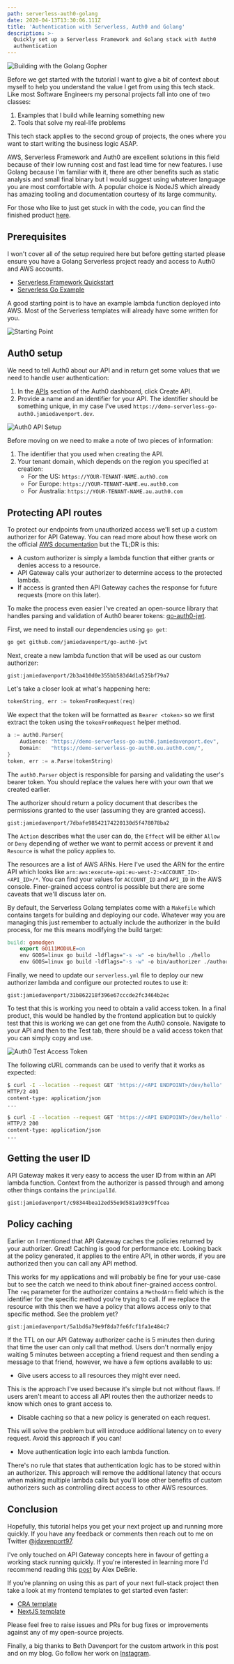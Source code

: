 ```yaml
---
path: serverless-auth0-golang
date: 2020-04-13T13:30:06.111Z
title: 'Authentication with Serverless, Auth0 and Golang'
description: >-
  Quickly set up a Serverless Framework and Golang stack with Auth0
  authentication
---
```

<img src="/assets/building-serverless-with-the-golang-gopher.png" alt="Building with the Golang Gopher" />

Before we get started with the tutorial I want to give a bit of context about myself to help you understand the value I get from using this tech stack. Like most Software Engineers my personal projects fall into one of two classes:

1. Examples that I build while learning something new
1. Tools that solve my real-life problems

This tech stack applies to the second group of projects, the ones where you want to start writing the business logic ASAP.

AWS, Serverless Framework and Auth0 are excellent solutions in this field because of their low running cost and fast lead time for new features. I use Golang because I'm familiar with it, there are other benefits such as static analysis and small final binary but I would suggest using whatever language you are most comfortable with. A popular choice is NodeJS which already has amazing tooling and documentation courtesy of its large community.

For those who like to just get stuck in with the code, you can find the finished product <a href="https://github.com/jamiedavenport/demo-serverless-go-auth0" target="_blank" rel="noopener noreferrer">here</a>.

## Prerequisites

I won't cover all of the setup required here but before getting started please ensure you have a Golang Serverless project ready and access to Auth0 and AWS accounts.

* <a href="https://serverless.com/framework/docs/providers/aws/guide/quick-start/" target="_blank" rel="noopener noreferrer">Serverless Framework Quickstart</a>
* <a href="https://serverless.com/framework/docs/providers/aws/examples/hello-world/go/" target="_blank" rel="noopener noreferrer">Serverless Go Example</a>

A good starting point is to have an example lambda function deployed into AWS. Most of the Serverless templates will already have some written for you.

<img src="/assets/serverless-starting-point.png" alt="Starting Point" />

## Auth0 setup
We need to tell Auth0 about our API and in return get some values that we need to handle user authentication:

1. In the <a href="https://manage.auth0.com/#/apis" target="_blank" rel="noopener noreferrer">APIs</a> section of the Auth0 dashboard, click Create API.
1. Provide a name and an identifier for your API. The identifier should be something unique, in my case I've used `https://demo-serverless-go-auth0.jamiedavenport.dev`.

<img src="/assets/auth0-create-api.png" alt="Auth0 API Setup" />

Before moving on we need to make a note of two pieces of information:
1. The identifier that you used when creating the API.
1. Your tenant domain, which depends on the region you specified at creation:
   * For the US: `https://YOUR-TENANT-NAME.auth0.com`
   * For Europe: `https://YOUR-TENANT-NAME.eu.auth0.com`
   * For Australia: `https://YOUR-TENANT-NAME.au.auth0.com`

## Protecting API routes

To protect our endpoints from unauthorized access we'll set up a custom authorizer for API Gateway. You can read more about how these work on the official <a href="https://docs.aws.amazon.com/apigateway/latest/developerguide/apigateway-use-lambda-authorizer.html" target="_blank" rel="noopener noreferrer">AWS documentation</a> but the TL;DR is this:
* A custom authorizer is simply a lambda function that either grants or denies access to a resource.
* API Gateway calls your authorizer to determine access to the protected lambda.
* If access is granted then API Gateway caches the response for future requests (more on this later).

To make the process even easier I've created an open-source library that handles parsing and validation of Auth0 bearer tokens: <a href="https://github.com/jamiedavenport/go-auth0-jwt" target="_blank" rel="noopener noreferrer">go-auth0-jwt</a>.

First, we need to install our dependencies using `go get`:
```bash
go get github.com/jamiedavenport/go-auth0-jwt
```

Next, create a new lambda function that will be used as our custom authorizer:

`gist:jamiedavenport/2b3a410d0e355bb583d4d1a525bf79a7`

Let's take a closer look at what's happening here:

```go
tokenString, err := tokenFromRequest(req)
```

We expect that the token will be formatted as `Bearer <token>` so we first extract the token using the `tokenFromRequest` helper method.


```go
a := auth0.Parser{
	Audience: "https://demo-serverless-go-auth0.jamiedavenport.dev",
	Domain:   "https://demo-serverless-go-auth0.eu.auth0.com/",
}
token, err := a.Parse(tokenString)

```

The `auth0.Parser` object is responsible for parsing and validating the user's bearer token. You should replace the values here with your own that we created earlier.

The authorizer should return a policy document that describes the permissions granted to the user (assuming they are granted access).

`gist:jamiedavenport/7dbafe98542174220130d5f478078ba2`

The `Action` describes what the user can do, the `Effect` will be either `Allow` or `Deny` depending of wether we want to permit access or prevent it and `Resource` is what the policy applies to.

The resources are a list of AWS ARNs. Here I've used the ARN for the entire API which looks like `arn:aws:execute-api:eu-west-2:<ACCOUNT_ID>:<API_ID>/*`. You can find your values for `ACCOUNT_ID` and `API_ID` in the AWS console. Finer-grained access control is possible but there are some caveats that we'll discuss later on.

By default, the Serverless Golang templates come with a `Makefile` which contains targets for building and deploying our code. Whatever way you are managing this just remember to actually include the authorizer in the build process, for me this means modifying the build target:

```makefile
build: gomodgen
	export GO111MODULE=on
	env GOOS=linux go build -ldflags="-s -w" -o bin/hello ./hello
	env GOOS=linux go build -ldflags="-s -w" -o bin/authorizer ./authorizer
```

Finally, we need to update our `serverless.yml` file to deploy our new authorizer lambda and configure our protected routes to use it:

`gist:jamiedavenport/31b862218f396e67cccde2fc3464b2ec`

To test that this is working you need to obtain a valid access token. In a final product, this would be handled by the frontend application but to quickly test that this is working we can get one from the Auth0 console. Navigate to your API and then to the Test tab, there should be a valid access token that you can simply copy and use.

<img src="/assets/auth0-test-access-token.png" alt="Auth0 Test Access Token" />

The following cURL commands can be used to verify that it works as expected:
```bash
$ curl -I --location --request GET 'https://<API ENDPOINT>/dev/hello'
HTTP/2 401
content-type: application/json
...

$ curl -I --location --request GET 'https://<API ENDPOINT>/dev/hello' -H 'Authorization: Bearer <TOKEN>'
HTTP/2 200
content-type: application/json
...
```

## Getting the user ID

API Gateway makes it very easy to access the user ID from within an API lambda function. Context from the authorizer is passed through and among other things contains the `principalId`.

`gist:jamiedavenport/c98344bea12ed55e9d581a939c9ffcea`

## Policy caching

Earlier on I mentioned that API Gateway caches the policies returned by your authorizer. Great! Caching is good for performance etc. Looking back at the policy generated, it applies to the entire API, in other words, if you are authorized then you can call any API method.

This works for my applications and will probably be fine for your use-case but to see the catch we need to think about finer-grained access control. The `req` parameter for the authorizer contains a `MethodArn` field which is the identifier for the specific method you're trying to call. If we replace the resource with this then we have a policy that allows access only to that specific method. See the problem yet?

`gist:jamiedavenport/5a1bd6a79e9f8da7fe6fcf1fa1e484c7`

If the TTL on our API Gateway authorizer cache is 5 minutes then during that time the user can only call that method. Users don't normally enjoy waiting 5 minutes between accepting a friend request and then sending a message to that friend, however, we have a few options available to us:

* Give users access to all resources they might ever need.

This is the approach I've used because it's simple but not without flaws. If users aren't meant to access all API routes then the authorizer needs to know which ones to grant access to.

* Disable caching so that a new policy is generated on each request.

This will solve the problem but will introduce additional latency on to every request. Avoid this approach if you can!

* Move authentication logic into each lambda function.

There's no rule that states that authentication logic has to be stored within an authorizer. This approach will remove the additional latency that occurs when making multiple lambda calls but you'll lose other benefits of custom authorizers such as controlling direct access to other AWS resources.

## Conclusion

Hopefully, this tutorial helps you get your next project up and running more quickly. If you have any feedback or comments then reach out to me on Twitter <a href="https://twitter.com/jdavenport97" target="_blank" rel="noopener noreferrer">@jdavenport97</a>.

I've only touched on API Gateway concepts here in favour of getting a working stack running quickly. If you're interested in learning more I'd recommend reading this <a href="https://www.alexdebrie.com/posts/lambda-custom-authorizers/" target="_blank" rel="noopener noreferrer">post</a> by Alex DeBrie.

If you’re planning on using this as part of your next full-stack project then take a look at my frontend templates to get started even faster:

* <a href="https://github.com/jamiedavenport/cra-template-jd" target="_blank" rel="noopener noreferrer">CRA template</a>
* <a href="https://github.com/jamiedavenport/next-template-jd" target="_blank" rel="noopener noreferrer">NextJS template</a>

Please feel free to raise issues and PRs for bug fixes or improvements against any of my open-source projects.

Finally, a big thanks to Beth Davenport for the custom artwork in this post and on my blog. Go follow her work on <a href="https://www.instagram.com/design_beth/" target="_blank" rel="noopener noreferrer">Instagram</a>.

